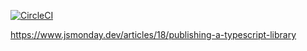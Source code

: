[![CircleCI](https://circleci.com/gh/hyakt/jscream.svg?style=svg)](https://circleci.com/gh/hyakt/jscream)

https://www.jsmonday.dev/articles/18/publishing-a-typescript-library
